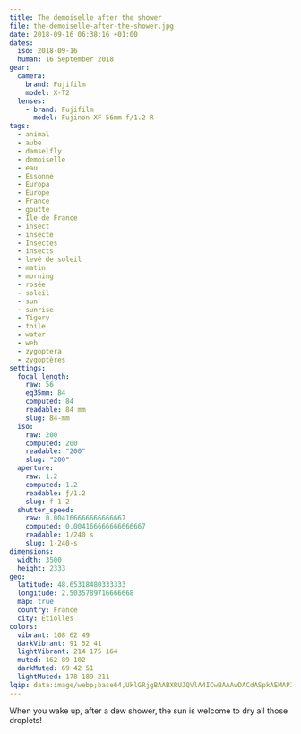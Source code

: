 ```yaml
---
title: The demoiselle after the shower
file: the-demoiselle-after-the-shower.jpg
date: 2018-09-16 06:38:16 +01:00
dates:
  iso: 2018-09-16
  human: 16 September 2018
gear:
  camera:
    brand: Fujifilm
    model: X-T2
  lenses:
    - brand: Fujifilm
      model: Fujinon XF 56mm f/1.2 R
tags:
  - animal
  - aube
  - damselfly
  - demoiselle
  - eau
  - Essonne
  - Europa
  - Europe
  - France
  - goutte
  - Ile de France
  - insect
  - insecte
  - Insectes
  - insects
  - levé de soleil
  - matin
  - morning
  - rosée
  - soleil
  - sun
  - sunrise
  - Tigery
  - toile
  - water
  - web
  - zygoptera
  - zygoptères
settings:
  focal_length:
    raw: 56
    eq35mm: 84
    computed: 84
    readable: 84 mm
    slug: 84-mm
  iso:
    raw: 200
    computed: 200
    readable: "200"
    slug: "200"
  aperture:
    raw: 1.2
    computed: 1.2
    readable: ƒ/1.2
    slug: f-1-2
  shutter_speed:
    raw: 0.004166666666666667
    computed: 0.004166666666666667
    readable: 1/240 s
    slug: 1-240-s
dimensions:
  width: 3500
  height: 2333
geo:
  latitude: 48.65318480333333
  longitude: 2.5035789716666668
  map: true
  country: France
  city: Étiolles
colors:
  vibrant: 108 62 49
  darkVibrant: 91 52 41
  lightVibrant: 214 175 164
  muted: 162 89 102
  darkMuted: 69 42 51
  lightMuted: 178 189 211
lqip: data:image/webp;base64,UklGRjgBAABXRUJQVlA4ICwBAAAwDACdASpkAEMAP3GexFi0vycqNBRrE+AuCWdtXF47J1CfP83kKY7/E+O9fa5SAQ9V6OnrjXKzyOM36aPCGdl6zCQhHpLy1XUY9N548/YIM6nlwRXdcfEGQBZMgof/7EbA/Sct9i80CLeAAP7POxmmxbc6GFru2Dp/90nuHnL6H+1yudqL+jpa90SpqbJbWGyZi4OQiTeMetNrKhx21YvkYWBbG3ldUXZHIWir77ytnX7xzWNt3TBUUEBbrSJ+mPBmzdS92Hbya7chCFy2PuZBJVAkcT1c34+mTJmS6MIOg8R6WpdQ3RQa+0/lCJGC4Kwpxlru2PqhGlSrmMkJIrkwINp9JYsVJhkPwb8aphamIIzZxvu1a4krLaHNF0O2DGY6CgEwnwUCHYYAAAA=
---
```


When you wake up, after a dew shower, the sun is welcome to dry all those droplets!

